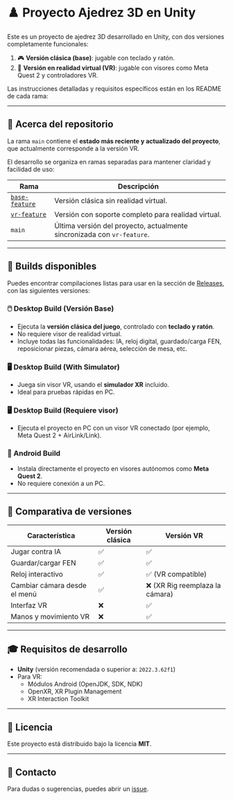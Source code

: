 # ♟️ Proyecto Ajedrez 3D en Unity

Este es un proyecto de ajedrez 3D desarrollado en Unity, con dos versiones completamente funcionales:

1. 🎮 **Versión clásica (base)**: jugable con teclado y ratón.
2. 🥽 **Versión en realidad virtual (VR)**: jugable con visores como Meta Quest 2 y controladores VR.

Las instrucciones detalladas y requisitos específicos están en los README de cada rama:

---

## 🧭 Acerca del repositorio

La rama `main` contiene el **estado más reciente y actualizado del proyecto**, que actualmente corresponde a la versión VR.

El desarrollo se organiza en ramas separadas para mantener claridad y facilidad de uso:

| Rama | Descripción |
|------|-------------|
| [`base-feature`](https://github.com/Unicromus/TFG.Chess/tree/base-feature) | Versión clásica sin realidad virtual. |
| [`vr-feature`](https://github.com/Unicromus/TFG.Chess/tree/vr-feature) | Versión con soporte completo para realidad virtual. |
| `main` | Última versión del proyecto, actualmente sincronizada con `vr-feature`. |

---

## 📂 Builds disponibles

Puedes encontrar compilaciones listas para usar en la sección de [Releases](https://github.com/Unicromus/TFG.Chess/releases), con las siguientes versiones:

### 🖱️ Desktop Build (Versión Base)
- Ejecuta la **versión clásica del juego**, controlado con **teclado y ratón**.
- No requiere visor de realidad virtual.
- Incluye todas las funcionalidades: IA, reloj digital, guardado/carga FEN, reposicionar piezas, cámara aérea, selección de mesa, etc.

### 🖥️ Desktop Build (With Simulator)
- Juega sin visor VR, usando el **simulador XR** incluido.
- Ideal para pruebas rápidas en PC.

### 🖥️ Desktop Build (Requiere visor)
- Ejecuta el proyecto en PC con un visor VR conectado (por ejemplo, Meta Quest 2 + AirLink/Link).

### 🤖 Android Build
- Instala directamente el proyecto en visores autónomos como **Meta Quest 2**.
- No requiere conexión a un PC.

---

## 🔀 Comparativa de versiones

| Característica | Versión clásica | Versión VR |
|----------------|------------------|-------------|
| Jugar contra IA | ✅ | ✅ |
| Guardar/cargar FEN | ✅ | ✅ |
| Reloj interactivo | ✅ | ✅ (VR compatible) |
| Cambiar cámara desde el menú | ✅ | ❌ (XR Rig reemplaza la cámara) |
| Interfaz VR | ❌ | ✅ |
| Manos y movimiento VR | ❌ | ✅ |

---

## 🎓 Requisitos de desarrollo

- **Unity** (versión recomendada o superior a: `2022.3.62f1`)
- Para VR:
  - Módulos Android (OpenJDK, SDK, NDK)
  - OpenXR, XR Plugin Management
  - XR Interaction Toolkit

---

## 📜 Licencia

Este proyecto está distribuido bajo la licencia **MIT**.

---

## 📧 Contacto

Para dudas o sugerencias, puedes abrir un [issue](https://github.com/Unicromus/TFG.Chess/issues).

